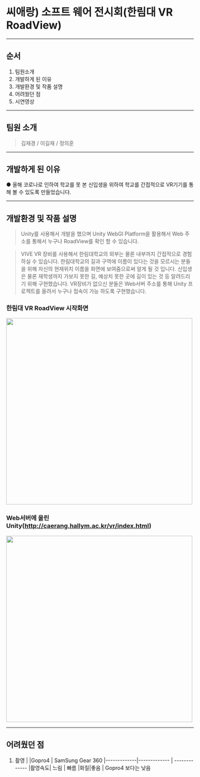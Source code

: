 # 씨애랑) 소프트 웨어 전시회(한림대 VR RoadView)
--------------------------
## 순서
1. 팀원소개
2. 개발하게 된 이유
3. 개발환경 및 작품 설명
4. 어려웠던 점
5. 시연영상
--------------------------

## 팀원 소개
> 김재경 / 이길재 / 정의훈

--------------------------

## 개발하게 된 이유
● 올해 코로나로 인하여 학교를 못 본 신입생을 위하여 학교를 간접적으로 VR기기를 통해 볼 수 있도록 만들었습니다.

--------------------------

## 개발환경 및 작품 설명
> Unity를 사용해서 개발을 했으며 Unity WebGl Platform을 활용해서 Web 주소를 통해서 누구나 RoadView를 확인 할 수 있습니다.

> VIVE VR 장비를 사용해서 한림대학교의 외부는 물론 내부까지 간접적으로 경험하실 수 있습니다. 한림대학교의 길과 구역에 이름이 있다는 것을 모르시는 분들을 위해 자신의 현재위치 이름을
화면에 보여줌으로써 알게 될 것 입니다. 신입생은 물론 재학생까지 가보지 못한 길, 예상치 못한 곳에 길이 있는 것 등 알려드리기 위해 구현했습니다. VR장비가 없으신 분들은 Web서버 주소를 통해 Unity 프로젝트를 올려서 누구나 접속이 가능 하도록 구현했습니다.

### 한림대 VR RoadView 시작화면
<img width = "500" src = "https://user-images.githubusercontent.com/58055104/100534621-4028f600-3254-11eb-88e8-25936242dfe8.png">
  
### Web서버에 올린 Unity(http://caerang.hallym.ac.kr/vr/index.html)
<img width ="500" src = "https://user-images.githubusercontent.com/58055104/100530191-21b20300-3232-11eb-9ba5-d924a6d0566e.png" >

--------------------------

## 어려웠던 점
1. 촬영
 |             |Gopro4  | SamSung Gear 360
 |-------------|------------- | -------------
 |촬영속도| 느림  | 빠름
 |화질|좋음  | Gopro4 보다는 낮음
